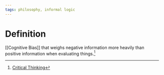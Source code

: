 ```yaml
---
tags: philosophy, informal logic
---
```


# Definition

[[Cognitive Bias]] that weighs negative information more heavily than positive information when evaluating things.[^1]

[^1]: [Critical Thinking](zotero://open-pdf/library/items/UD4ABYRU?page=72)